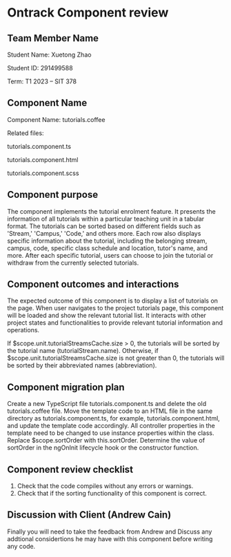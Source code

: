 # Ontrack Component review

## Team Member Name

Student Name: Xuetong Zhao

Student ID: 291499588

Term: T1 2023 – SIT 378

## Component Name

Component Name: tutorials.coffee

Related files:

tutorials.component.ts

tutorials.component.html

tutorials.component.scss

## Component purpose

The component implements the tutorial enrolment feature. It presents the information of all tutorials within a particular teaching unit in a tabular format. The tutorials can be sorted based on different fields such as 'Stream,' 'Campus,' 'Code,' and others more. Each row also displays specific information about the tutorial, including the belonging stream, campus, code, specific class schedule and location, tutor's name, and more. After each specific tutorial, users can choose to join the tutorial or withdraw from the currently selected tutorials.

## Component outcomes and interactions

The expected outcome of this component is to display a list of tutorials on the page. When user navigates to the project tutorials page, this component will be loaded and show the relevant tutorial list. It interacts with other project states and functionalities to provide relevant tutorial information and operations.

If $scope.unit.tutorialStreamsCache.size > 0, the tutorials will be sorted by the tutorial name (tutorialStream.name). Otherwise, if $scope.unit.tutorialStreamsCache.size is not greater than 0, the tutorials will be sorted by their abbreviated names (abbreviation).

## Component migration plan

Create a new TypeScript file tutorials.component.ts and delete the old tutorials.coffee file. Move the template code to an HTML file in the same directory as tutorials.component.ts, for example, tutorials.component.html, and update the template code accordingly. All controller properties in the template need to be changed to use instance properties within the class. Replace $scope.sortOrder with this.sortOrder. Determine the value of sortOrder in the ngOnInit lifecycle hook or the constructor function.

## Component review checklist

1. Check that the code compiles without any errors or warnings.
2. Check that if the sorting functionality of this component is correct.

## Discussion with Client (Andrew Cain)

Finally you will need to take the feedback from Andrew and Discuss any addtional considertions he
may have with this component before writing any code.
